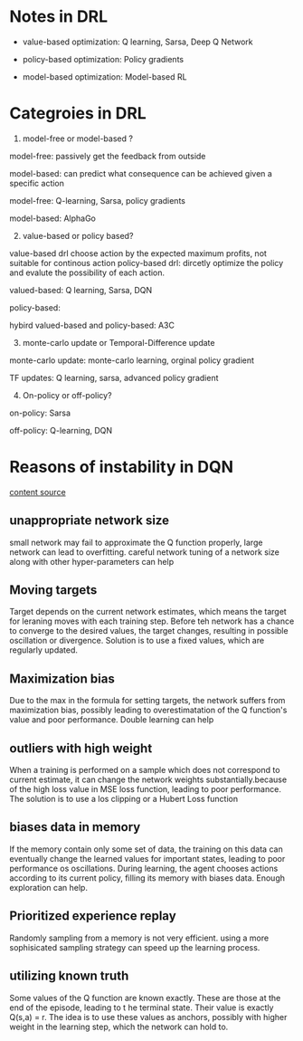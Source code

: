 # Notes in DRL

- value-based optimization:  Q learning, Sarsa, Deep Q Network

- policy-based optimization: Policy gradients

- model-based optimization: Model-based RL

# Categroies in DRL

1. model-free or model-based ?

model-free: passively get the feedback from outside

model-based: can predict what consequence can be achieved given a specific action

model-free: Q-learning, Sarsa, policy gradients

model-based: AlphaGo

2. value-based or policy based? 

value-based drl choose action by the expected maximum profits, not suitable for continous action
policy-based drl: dircetly optimize the policy and evalute the possibility of each action.

valued-based: Q learning, Sarsa, DQN

policy-based: 

hybird valued-based and policy-based: A3C

3. monte-carlo update or Temporal-Difference update

monte-carlo update: monte-carlo learning, orginal policy gradient


TF updates: Q learning, sarsa, advanced policy gradient

4. On-policy or off-policy?

on-policy: Sarsa

off-policy: Q-learning, DQN


# Reasons of instability in DQN

[content source](https://jaromiru.com/2016/10/12/lets-make-a-dqn-debugging/)

## unappropriate network size

small network may fail to approximate the Q function properly, large network can lead to overfitting. careful network tuning of a network size along with other hyper-parameters can help

## Moving targets

Target depends on the current network estimates, which means the target for leraning moves with each training step. Before teh network has a chance to converge to the desired values, the target changes, resulting in possible oscillation or divergence. Solution is to use a fixed values, which are regularly updated.

## Maximization bias

Due to the max in the formula for setting targets, the network suffers from maximization bias, possibly leading to overestimatation of the Q function's value and poor performance. Double learning can help

## outliers with high weight
When a training is performed on a sample which does not correspond to current estimate, it can change the network weights substantially.because of the high loss value in MSE loss function, leading to poor performance. The solution is to use a los clipping or a Hubert Loss function

## biases data in memory
If the memory contain only some set of data, the training on this data can eventually change the learned values for important states, leading to poor performance os oscillations. During learning, the agent chooses actions according to its current policy, filling its memory with biases data. Enough exploration can help.

## Prioritized experience replay

Randomly sampling from a memory is not very efficient. using a more sophisicated sampling strategy can speed up the learning process.

## utilizing known truth
Some values of the Q function are known exactly. These are those at the end of the episode, leading to t he terminal state. Their value is exactly Q(s,a) = r. The idea is to use these values as anchors, possibly with higher weight in the learning step, which the network can hold to.

